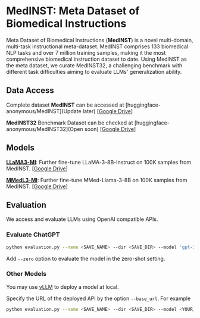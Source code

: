 # MedINST: Meta Dataset of Biomedical Instructions

Meta Dataset of Biomedical Instructions (**MedINST**) is a novel multi-domain, multi-task instructional meta-dataset. MedINST comprises 133 biomedical NLP tasks and over 7 million training samples, making it the most comprehensive biomedical instruction dataset to date. Using MedINST as the meta dataset, we curate MedINST32, a challenging benchmark with different task difficulties aiming to evaluate LLMs' generalization ability.

## Data Access
Complete dataset **MedINST** can be accessed at [huggingface-anonymous/MedINST](Update later) [[Google Drive](https://drive.google.com/file/d/1xFWgtqi6ug3tv-3DZfR6mjSEivcPBxkB/view?usp=sharing)]

**MedINST32** Benchmark Dataset can be checked at [huggingface-anonymous/MedINST32](Open soon) [[Google Drive](https://drive.google.com/file/d/1kVE4ehwfUg8vaClDn2rM-w3iRzR1W4Uv/view?usp=drive_link)]

## Models
[**LLaMA3-MI**](https://huggingface.co/huggingface-anonymous): Further fine-tune LLaMA-3-8B-Instruct on 100K samples from MedINST. [[Google Drive](https://drive.google.com/file/d/1t-jeTnTVbFnF0ISKQqAUQMGQpkBMi5yI/view?usp=drive_link)]

[**MMedL3-MI**](https://huggingface.co/huggingface-anonymous): Further fine-tune MMed-Llama-3-8B on 100K samples from MedINST. [[Google Drive](https://drive.google.com/file/d/1a4m3QQlhxk8TRtQSjK-FqppmOqJReArT/view?usp=drive_link)]

## Evaluation
We access and evaluate LLMs using OpenAI compatible APIs.

### Evaluate ChatGPT
```bash
python evaluation.py --name <SAVE_NAME> --dir <SAVE_DIR> --model 'gpt-3.5-turbo' --key <YOUR_KEY>
```
Add `--zero` option to evaluate the model in the zero-shot setting.

### Other Models
You may use [vLLM](https://github.com/vllm-project/vllm) to deploy a model at local.

Specify the URL of the deployed API by the option `--base_url`. For example
```bash
python evaluation.py --name <SAVE_NAME> --dir <SAVE_DIR> --model <YOUR_MODEL> --key <YOUR_KEY> --base_url "http://localhost:8000/v1"
```
